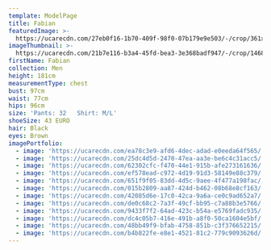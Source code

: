```yaml
---
template: ModelPage
title: Fabian
featuredImage: >-
  https://ucarecdn.com/27eb0f16-1b70-409f-98f0-07b179e9e503/-/crop/361x234/0,0/-/preview/
imageThumbnail: >-
  https://ucarecdn.com/21b7e116-b3a4-45fd-bea3-3e368badf947/-/crop/1468x1780/0,0/-/preview/
firstName: Fabian
collection: Men
height: 181cm
measurementType: chest
bust: 97cm
waist: 77cm
hips: 96cm
size: 'Pants: 32   Shirt: M/L'
shoeSize: 43 EURO
hair: Black
eyes: Brown
imagePortfolio:
  - image: 'https://ucarecdn.com/ea78c3e9-afd6-4dec-adad-e0eeda64f565/'
  - image: 'https://ucarecdn.com/25dc4d5d-2470-47ea-aa3e-be6c4c31acc5/'
  - image: 'https://ucarecdn.com/62302cfc-f470-44e1-915b-afe273161636/'
  - image: 'https://ucarecdn.com/ef578ead-c972-4d19-91d3-58149e88c379/'
  - image: 'https://ucarecdn.com/651f9f05-83dd-4d5c-9aee-4f477a198fac/'
  - image: 'https://ucarecdn.com/015b2809-aa87-424d-b462-08b68e8cf163/'
  - image: 'https://ucarecdn.com/42085d6e-17c0-42ca-9a6a-ce0c9ad652a7/'
  - image: 'https://ucarecdn.com/de0c68c2-7a3f-49cf-bb95-c7a88b3e5766/'
  - image: 'https://ucarecdn.com/9433f7f2-64ad-423c-b54a-e5769fadc935/'
  - image: 'https://ucarecdn.com/dc4c05b7-416e-491b-a8f0-50ca1604e5bf/'
  - image: 'https://ucarecdn.com/48bb49f9-bfab-4758-851b-c3f376652215/'
  - image: 'https://ucarecdn.com/b4b822fe-e8e1-4521-81c2-779c9093626d/'
---
```


